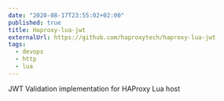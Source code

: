 ```yaml
---
date: "2020-08-17T23:55:02+02:00"
published: true
title: Haproxy-lua-jwt 
externalUrl: https://github.com/haproxytech/haproxy-lua-jwt
tags:
  - devops
  - http
  - lua
---
```

JWT Validation implementation for HAProxy Lua host

